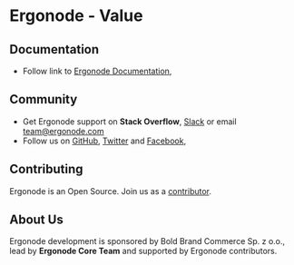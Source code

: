# Ergonode - Value

## Documentation

* Follow link to [Ergonode Documentation][docs],

## Community

* Get Ergonode support on **Stack Overflow**, [Slack][slack] or email team@ergonode.com
* Follow us on [GitHub][github], [Twitter][twitter] and [Facebook][facebook],  

## Contributing

Ergonode is an Open Source. Join us as a [contributor][contribution]. 

## About Us

Ergonode development is sponsored by Bold Brand Commerce Sp. z o.o., lead by **Ergonode Core Team** and supported by Ergonode contributors. 

[docs]: https://docs.ergonode.com
[slack]: https://ergonode.slack.com
[twitter]: https://twitter.com/ergonode
[facebook]: https://www.facebook.com/ergonode
[github]: https://github.com/ergonode
[license]: ./LICENSE.txt
[contribution]: http://docs.ergonode.com/#/community/contribution